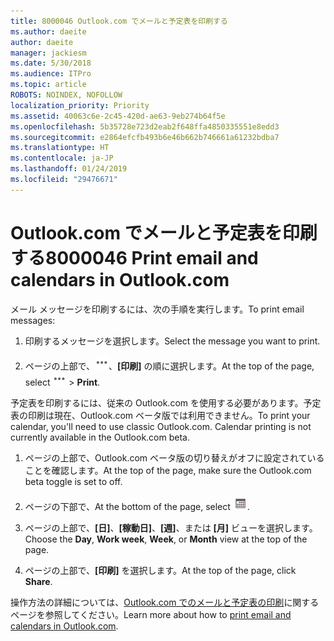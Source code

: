 ```yaml
---
title: 8000046 Outlook.com でメールと予定表を印刷する
ms.author: daeite
author: daeite
manager: jackiesm
ms.date: 5/30/2018
ms.audience: ITPro
ms.topic: article
ROBOTS: NOINDEX, NOFOLLOW
localization_priority: Priority
ms.assetid: 40063c6e-2c45-420d-ae63-9eb274b64f5e
ms.openlocfilehash: 5b35728e723d2eab2f648ffa4850335551e8edd3
ms.sourcegitcommit: e2864efcfb493b6e46b662b746661a61232bdba7
ms.translationtype: HT
ms.contentlocale: ja-JP
ms.lasthandoff: 01/24/2019
ms.locfileid: "29476671"
---
```

# <a name="print-email-and-calendars-in-outlookcom"></a><span data-ttu-id="79358-102">Outlook.com でメールと予定表を印刷する</span><span class="sxs-lookup"><span data-stu-id="79358-102">8000046 Print email and calendars in Outlook.com</span></span>

<span data-ttu-id="79358-103">メール メッセージを印刷するには、次の手順を実行します。</span><span class="sxs-lookup"><span data-stu-id="79358-103">To print email messages:</span></span>
  
1. <span data-ttu-id="79358-104">印刷するメッセージを選択します。</span><span class="sxs-lookup"><span data-stu-id="79358-104">Select the message you want to print.</span></span>
    
2. <span data-ttu-id="79358-105">ページの上部で、![[その他の操作]](media/64993e8a-4a62-43b1-aa05-90f5ad4cba54.png)、**[印刷]** の順に選択します。</span><span class="sxs-lookup"><span data-stu-id="79358-105">At the top of the page, select ![More actions](media/64993e8a-4a62-43b1-aa05-90f5ad4cba54.png) \> **Print**.</span></span> 
    
<span data-ttu-id="79358-p101">予定表を印刷するには、従来の Outlook.com を使用する必要があります。予定表の印刷は現在、Outlook.com ベータ版では利用できません。</span><span class="sxs-lookup"><span data-stu-id="79358-p101">To print your calendar, you'll need to use classic Outlook.com. Calendar printing is not currently available in the Outlook.com beta.</span></span>
  
1. <span data-ttu-id="79358-108">ページの上部で、Outlook.com ベータ版の切り替えがオフに設定されていることを確認します。</span><span class="sxs-lookup"><span data-stu-id="79358-108">At the top of the page, make sure the Outlook.com beta toggle is set to off.</span></span>
    
2. <span data-ttu-id="79358-109">ページの下部で、</span><span class="sxs-lookup"><span data-stu-id="79358-109">At the bottom of the page, select</span></span> ![[予定表] を選択します](media/9e1a821a-c32e-4851-a866-342a39ffdca0.png)<span data-ttu-id="79358-111">.</span><span class="sxs-lookup"><span data-stu-id="79358-111"></span></span>
    
3. <span data-ttu-id="79358-112">ページの上部で、**[日]**、**[稼動日]**、**[週]**、または **[月]** ビューを選択します。</span><span class="sxs-lookup"><span data-stu-id="79358-112">Choose the **Day**, **Work week**, **Week**, or **Month** view at the top of the page.</span></span> 
    
4. <span data-ttu-id="79358-113">ページの上部で、**[印刷]** を選択します。</span><span class="sxs-lookup"><span data-stu-id="79358-113">At the top of the page, click **Share**.</span></span> 
    
<span data-ttu-id="79358-114">操作方法の詳細については、[Outlook.com でのメールと予定表の印刷](https://go.microsoft.com/fwlink/p/?linkid=2001208&amp;clcid=0x409)に関するページを参照してください。</span><span class="sxs-lookup"><span data-stu-id="79358-114">Learn more about how to [print email and calendars in Outlook.com](https://go.microsoft.com/fwlink/p/?linkid=2001208&amp;clcid=0x409).</span></span>
  

